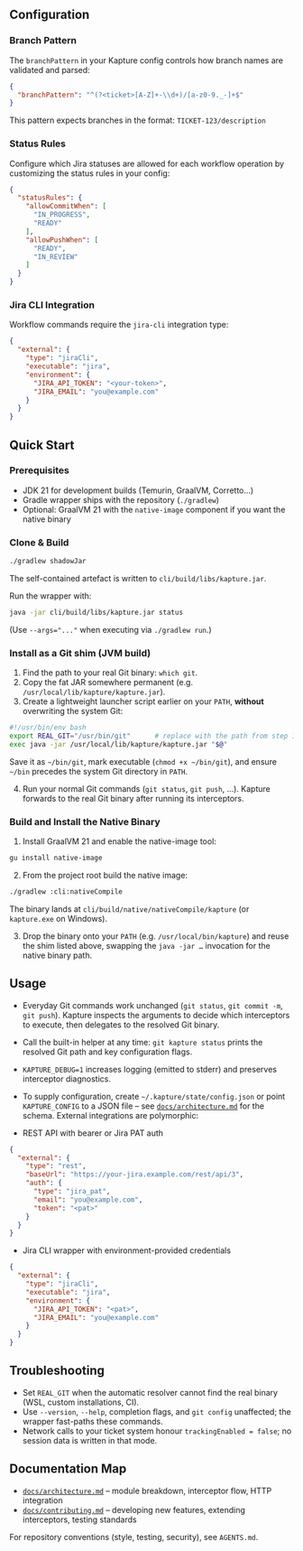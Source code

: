 ## Configuration

### Branch Pattern

The `branchPattern` in your Kapture config controls how branch names are validated and parsed:

```json
{
  "branchPattern": "^(?<ticket>[A-Z]+-\\d+)/[a-z0-9._-]+$"
}
```

This pattern expects branches in the format: `TICKET-123/description`

### Status Rules

Configure which Jira statuses are allowed for each workflow operation by customizing the status rules in your config:

```json
{
  "statusRules": {
    "allowCommitWhen": [
      "IN_PROGRESS",
      "READY"
    ],
    "allowPushWhen": [
      "READY",
      "IN_REVIEW"
    ]
  }
}
```

### Jira CLI Integration

Workflow commands require the `jira-cli` integration type:

```json
{
  "external": {
    "type": "jiraCli",
    "executable": "jira",
    "environment": {
      "JIRA_API_TOKEN": "<your-token>",
      "JIRA_EMAIL": "you@example.com"
    }
  }
}
```


## Quick Start

### Prerequisites

- JDK 21 for development builds (Temurin, GraalVM, Corretto…)
- Gradle wrapper ships with the repository (`./gradlew`)
- Optional: GraalVM 21 with the `native-image` component if you want the native binary

### Clone & Build

```bash
./gradlew shadowJar
```

The self-contained artefact is written to `cli/build/libs/kapture.jar`.

Run the wrapper with:

```bash
java -jar cli/build/libs/kapture.jar status
```

(Use `--args="..."` when executing via `./gradlew run`.)

### Install as a Git shim (JVM build)

1. Find the path to your real Git binary: `which git`.
2. Copy the fat JAR somewhere permanent (e.g. `/usr/local/lib/kapture/kapture.jar`).
3. Create a lightweight launcher script earlier on your `PATH`, **without** overwriting the system Git:

```bash
#!/usr/bin/env bash
export REAL_GIT="/usr/bin/git"      # replace with the path from step 1
exec java -jar /usr/local/lib/kapture/kapture.jar "$@"
```

Save it as `~/bin/git`, mark executable (`chmod +x ~/bin/git`), and ensure `~/bin` precedes the system Git directory
in `PATH`.

4. Run your normal Git commands (`git status`, `git push`, …). Kapture forwards to the real Git binary after running
   its interceptors.

### Build and Install the Native Binary

1. Install GraalVM 21 and enable the native-image tool:

```bash
gu install native-image
```

2. From the project root build the native image:

```bash
./gradlew :cli:nativeCompile
```

The binary lands at `cli/build/native/nativeCompile/kapture` (or `kapture.exe` on Windows).

3. Drop the binary onto your `PATH` (e.g. `/usr/local/bin/kapture`) and reuse the shim listed above, swapping the
   `java -jar …` invocation for the native binary path.

## Usage

- Everyday Git commands work unchanged (`git status`, `git commit -m`, `git push`). Kapture inspects the arguments to
  decide which interceptors to execute, then delegates to the resolved Git binary.
- Call the built-in helper at any time: `git kapture status` prints the resolved Git path and key configuration flags.
- `KAPTURE_DEBUG=1` increases logging (emitted to stderr) and preserves interceptor diagnostics.
- To supply configuration, create `~/.kapture/state/config.json` or point `KAPTURE_CONFIG` to a JSON file – see
  [`docs/architecture.md`](docs/architecture.md) for the schema. External integrations are polymorphic:

- REST API with bearer or Jira PAT auth

```json
{
  "external": {
    "type": "rest",
    "baseUrl": "https://your-jira.example.com/rest/api/3",
    "auth": {
      "type": "jira_pat",
      "email": "you@example.com",
      "token": "<pat>"
    }
  }
}
```

- Jira CLI wrapper with environment-provided credentials

```json
{
  "external": {
    "type": "jiraCli",
    "executable": "jira",
    "environment": {
      "JIRA_API_TOKEN": "<pat>",
      "JIRA_EMAIL": "you@example.com"
    }
  }
}
```

## Troubleshooting

- Set `REAL_GIT` when the automatic resolver cannot find the real binary (WSL, custom installations, CI).
- Use `--version`, `--help`, completion flags, and `git config` unaffected; the wrapper fast-paths these commands.
- Network calls to your ticket system honour `trackingEnabled = false`; no session data is written in that mode.

## Documentation Map

- [`docs/architecture.md`](docs/architecture.md) – module breakdown, interceptor flow, HTTP integration
- [`docs/contributing.md`](docs/contributing.md) – developing new features, extending interceptors, testing standards

For repository conventions (style, testing, security), see `AGENTS.md`.
